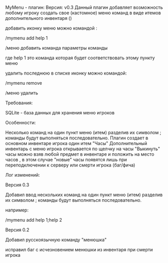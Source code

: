 MyMenu - плагин:
Версия: v0.3
Данный плагин добавляет возможность любому игроку создать свое (кастомное) меню команд в виде итемов дополнительного инвентаря ()

добавить иконку меню можно командой :

/mymenu add help 1

/меню добавить команда параметры команды

где help 1 это команда которая будет соответствовать этому пункту меню

удалить последнюю в списке иконку можно командой:

/mymenu remove

/меню удалить

Требования:

SQLite - база данных для хранения меню игроков

Особенности:

Несколько команд на один пункт меню (итем) разделив их символом ; команды будут выполняться последовательно.
Плагин создает в основном инвентаре игрока один итем "Часы"
Дополнительный инвентарь с меню игрока открывается по щелчку на часы
"Выкинуть" часы можно взяв любой предмет в инвентаре и положить на место часов , в этом случае "новые" часы появятся лишь при переподключении к серверу или смерти игрока (баг/фича)

Лог изменений:

Версия 0.3


Добавил ввод нескольких команд на один пункт меню (итем) разделив их символом ; команды будут выполняться последовательно.

например:

/mymenu add help 1;help 2

Версия 0.2

Добавил русскоязычную команду "менюшка"

исправил баг с исчезновением менюшки из инвентаря при смерти игрока

